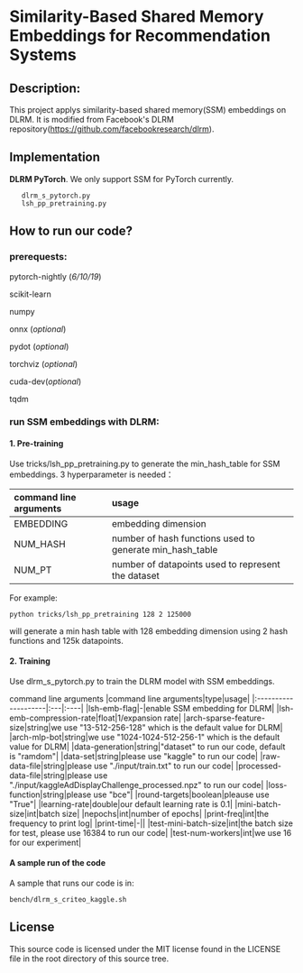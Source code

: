 # Similarity-Based Shared Memory Embeddings for Recommendation Systems


## Description:

This project applys similarity-based shared memory(SSM) embeddings on DLRM. It is modified from Facebook's DLRM repository(https://github.com/facebookresearch/dlrm). 


## Implementation

**DLRM PyTorch**. We only support SSM for PyTorch currently.

       dlrm_s_pytorch.py
       lsh_pp_pretraining.py


## How to run our code?
### prerequests:
pytorch-nightly (*6/10/19*)

scikit-learn

numpy

onnx (*optional*)

pydot (*optional*)

torchviz (*optional*)

cuda-dev(*optional*)

tqdm

### run SSM embeddings with DLRM:
#### 1. Pre-training
Use tricks/lsh_pp_pretraining.py to generate the min_hash_table for SSM embeddings. 3 hyperparameter is needed：

|command line arguments|usage|
|:--------------------|:----|
|EMBEDDING|embedding dimension|
|NUM_HASH| number of hash functions used to generate min_hash_table|
|NUM_PT|number of datapoints used to represent the dataset|

For example:  

```
python tricks/lsh_pp_pretraining 128 2 125000
```
will generate a min hash table with 128 embedding dimension using 2 hash functions and 125k datapoints.

#### 2. Training
Use dlrm_s_pytorch.py to train the DLRM model with SSM embeddings.

command line arguments
|command line arguments|type|usage|
|:--------------------|:---|:----|
|lsh-emb-flag|-|enable SSM embedding for DLRM|
|lsh-emb-compression-rate|float|1/expansion rate|
|arch-sparse-feature-size|string|we use "13-512-256-128" which is the default value for DLRM|
|arch-mlp-bot|string|we use "1024-1024-512-256-1" which is the default value for DLRM|
|data-generation|string|"dataset" to run our code, default is "ramdom"|
|data-set|string|please use "kaggle" to run our code|
|raw-data-file|string|please use "./input/train.txt" to run our code|
|processed-data-file|string|please use "./input/kaggleAdDisplayChallenge_processed.npz" to run our code|
|loss-function|string|please use "bce"|
|round-targets|boolean|pleause use "True"|
|learning-rate|double|our default learning rate is 0.1|
|mini-batch-size|int|batch size|
|nepochs|int|number of epochs|
|print-freq|int|the frequency to print log|
|print-time|-||
|test-mini-batch-size|int|the batch size for test, please use 16384 to run our code| 
|test-num-workers|int|we use 16 for our experiment|


#### A sample run of the code
A sample that runs our code is in:
```
bench/dlrm_s_criteo_kaggle.sh
```


## License

This source code is licensed under the MIT license found in the
LICENSE file in the root directory of this source tree.
